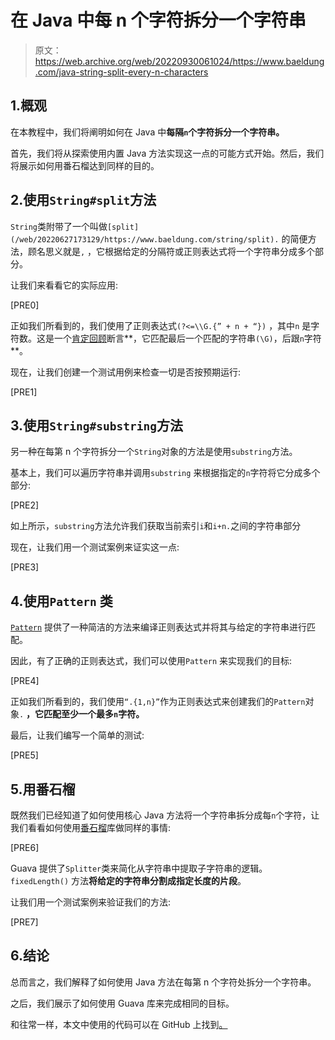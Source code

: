 # 在 Java 中每 n 个字符拆分一个字符串

> 原文：<https://web.archive.org/web/20220930061024/https://www.baeldung.com/java-string-split-every-n-characters>

## 1.概观

在本教程中，我们将阐明如何在 Java 中**每隔`n`个字符拆分一个字符串。**

首先，我们将从探索使用内置 Java 方法实现这一点的可能方式开始。然后，我们将展示如何用番石榴达到同样的目的。

## 2.使用`String#split`方法

`String`类附带了一个叫做`[split](/web/20220627173129/https://www.baeldung.com/string/split).` 的简便方法，顾名思义就是`,` ，它根据给定的分隔符或正则表达式将一个字符串分成多个部分。

让我们来看看它的实际应用:

[PRE0]

正如我们所看到的，我们使用了正则表达式`(?<=\\G.{” + n + “})` ，其中`n` 是字符数。这是一个[肯定回顾](/web/20220627173129/https://www.baeldung.com/java-regex-lookahead-lookbehind#positive-lookbehind)断言**，它匹配最后一个匹配的字符串`(\G)`，后跟`n`字符**。

现在，让我们创建一个测试用例来检查一切是否按预期运行:

[PRE1]

## 3.使用`String#substring`方法

另一种在每第 n 个字符拆分一个`String`对象的方法是使用`substring`方法。

基本上，我们可以遍历字符串并调用`substring` 来根据指定的`n`字符将它分成多个部分:

[PRE2]

如上所示，`substring`方法允许我们获取当前索引`i`和`i+n.`之间的字符串部分

现在，让我们用一个测试案例来证实这一点:

[PRE3]

## 4.使用`Pattern` 类

[`Pattern`](/web/20220627173129/https://www.baeldung.com/regular-expressions-java#Package) 提供了一种简洁的方法来编译正则表达式并将其与给定的字符串进行匹配。

因此，有了正确的正则表达式，我们可以使用`Pattern` 来实现我们的目标:

[PRE4]

正如我们所看到的，我们使用`“.{1,n}”`作为正则表达式来创建我们的`Pattern`对象`.` **，它匹配至少一个最多`n`字符。**

最后，让我们编写一个简单的测试:

[PRE5]

## 5.用番石榴

既然我们已经知道了如何使用核心 Java 方法将一个字符串拆分成每`n`个字符，让我们看看如何使用[番石榴](/web/20220627173129/https://www.baeldung.com/guava-guide)库做同样的事情:

[PRE6]

Guava 提供了`Splitter`类来简化从字符串中提取子字符串的逻辑。`fixedLength()` 方法**将给定的字符串分割成指定长度的片段**。

让我们用一个测试案例来验证我们的方法:

[PRE7]

## 6.结论

总而言之，我们解释了如何使用 Java 方法在每第 n 个字符处拆分一个字符串。

之后，我们展示了如何使用 Guava 库来完成相同的目标。

和往常一样，本文中使用的代码可以在 GitHub 上找到[。](https://web.archive.org/web/20220627173129/https://github.com/eugenp/tutorials/tree/master/core-java-modules/core-java-string-operations-4)